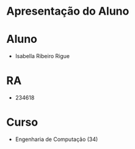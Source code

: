 # Apresentação do Aluno

# Aluno
* Isabella Ribeiro Rigue

# RA
* 234618

# Curso
* Engenharia de Computação (34)
